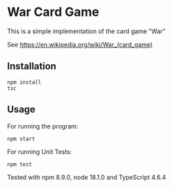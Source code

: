 # War Card Game

This is a simple implementation of the card game "War"

See https://en.wikipedia.org/wiki/War_(card_game)

## Installation

```
npm install
tsc
```

## Usage

For running the program:
```
npm start
```

For running Unit Tests:
```
npm test
```

Tested with npm 8.9.0, node 18.1.0 and TypeScript 4.6.4